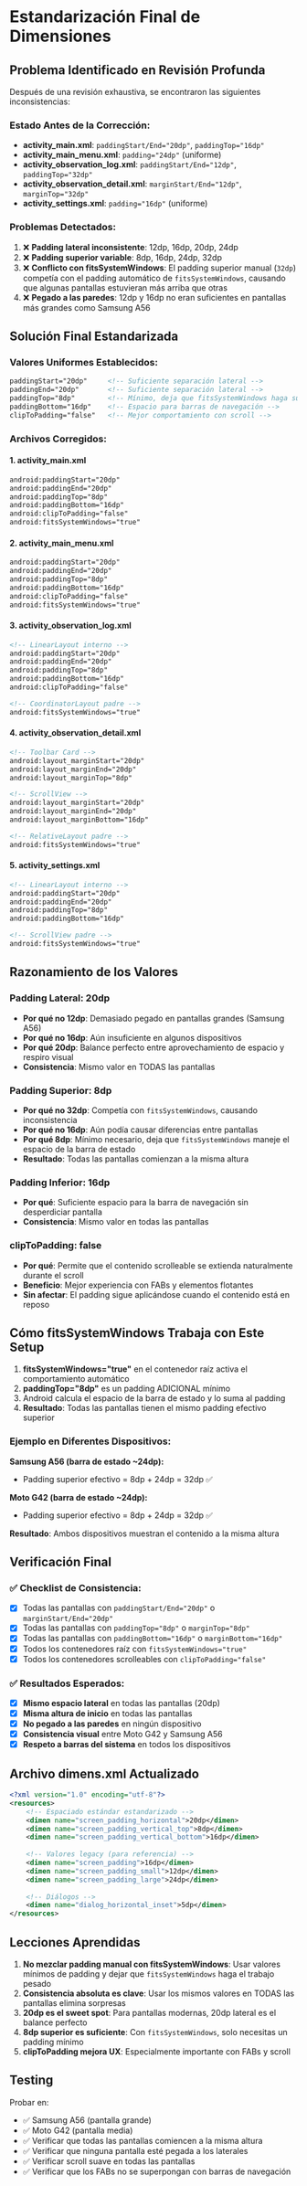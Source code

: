 # Estandarización Final de Dimensiones

## Problema Identificado en Revisión Profunda

Después de una revisión exhaustiva, se encontraron las siguientes inconsistencias:

### Estado Antes de la Corrección:
- **activity_main.xml**: `paddingStart/End="20dp"`, `paddingTop="16dp"`
- **activity_main_menu.xml**: `padding="24dp"` (uniforme)
- **activity_observation_log.xml**: `paddingStart/End="12dp"`, `paddingTop="32dp"`
- **activity_observation_detail.xml**: `marginStart/End="12dp"`, `marginTop="32dp"`
- **activity_settings.xml**: `padding="16dp"` (uniforme)

### Problemas Detectados:
1. ❌ **Padding lateral inconsistente**: 12dp, 16dp, 20dp, 24dp
2. ❌ **Padding superior variable**: 8dp, 16dp, 24dp, 32dp
3. ❌ **Conflicto con fitsSystemWindows**: El padding superior manual (`32dp`) competía con el padding automático de `fitsSystemWindows`, causando que algunas pantallas estuvieran más arriba que otras
4. ❌ **Pegado a las paredes**: 12dp y 16dp no eran suficientes en pantallas más grandes como Samsung A56

## Solución Final Estandarizada

### Valores Uniformes Establecidos:

```xml
paddingStart="20dp"     <!-- Suficiente separación lateral -->
paddingEnd="20dp"       <!-- Suficiente separación lateral -->
paddingTop="8dp"        <!-- Mínimo, deja que fitsSystemWindows haga su trabajo -->
paddingBottom="16dp"    <!-- Espacio para barras de navegación -->
clipToPadding="false"   <!-- Mejor comportamiento con scroll -->
```

### Archivos Corregidos:

#### 1. **activity_main.xml**
```xml
android:paddingStart="20dp"
android:paddingEnd="20dp"
android:paddingTop="8dp"
android:paddingBottom="16dp"
android:clipToPadding="false"
android:fitsSystemWindows="true"
```

#### 2. **activity_main_menu.xml**
```xml
android:paddingStart="20dp"
android:paddingEnd="20dp"
android:paddingTop="8dp"
android:paddingBottom="16dp"
android:clipToPadding="false"
android:fitsSystemWindows="true"
```

#### 3. **activity_observation_log.xml**
```xml
<!-- LinearLayout interno -->
android:paddingStart="20dp"
android:paddingEnd="20dp"
android:paddingTop="8dp"
android:paddingBottom="16dp"
android:clipToPadding="false"

<!-- CoordinatorLayout padre -->
android:fitsSystemWindows="true"
```

#### 4. **activity_observation_detail.xml**
```xml
<!-- Toolbar Card -->
android:layout_marginStart="20dp"
android:layout_marginEnd="20dp"
android:layout_marginTop="8dp"

<!-- ScrollView -->
android:layout_marginStart="20dp"
android:layout_marginEnd="20dp"
android:layout_marginBottom="16dp"

<!-- RelativeLayout padre -->
android:fitsSystemWindows="true"
```

#### 5. **activity_settings.xml**
```xml
<!-- LinearLayout interno -->
android:paddingStart="20dp"
android:paddingEnd="20dp"
android:paddingTop="8dp"
android:paddingBottom="16dp"

<!-- ScrollView padre -->
android:fitsSystemWindows="true"
```

## Razonamiento de los Valores

### Padding Lateral: 20dp
- **Por qué no 12dp**: Demasiado pegado en pantallas grandes (Samsung A56)
- **Por qué no 16dp**: Aún insuficiente en algunos dispositivos
- **Por qué 20dp**: Balance perfecto entre aprovechamiento de espacio y respiro visual
- **Consistencia**: Mismo valor en TODAS las pantallas

### Padding Superior: 8dp
- **Por qué no 32dp**: Competía con `fitsSystemWindows`, causando inconsistencia
- **Por qué no 16dp**: Aún podía causar diferencias entre pantallas
- **Por qué 8dp**: Mínimo necesario, deja que `fitsSystemWindows` maneje el espacio de la barra de estado
- **Resultado**: Todas las pantallas comienzan a la misma altura

### Padding Inferior: 16dp
- **Por qué**: Suficiente espacio para la barra de navegación sin desperdiciar pantalla
- **Consistencia**: Mismo valor en todas las pantallas

### clipToPadding: false
- **Por qué**: Permite que el contenido scrolleable se extienda naturalmente durante el scroll
- **Beneficio**: Mejor experiencia con FABs y elementos flotantes
- **Sin afectar**: El padding sigue aplicándose cuando el contenido está en reposo

## Cómo fitsSystemWindows Trabaja con Este Setup

1. **fitsSystemWindows="true"** en el contenedor raíz activa el comportamiento automático
2. **paddingTop="8dp"** es un padding ADICIONAL mínimo
3. Android calcula el espacio de la barra de estado y lo suma al padding
4. **Resultado**: Todas las pantallas tienen el mismo padding efectivo superior

### Ejemplo en Diferentes Dispositivos:

**Samsung A56 (barra de estado ~24dp):**
- Padding superior efectivo = 8dp + 24dp = 32dp ✅

**Moto G42 (barra de estado ~24dp):**
- Padding superior efectivo = 8dp + 24dp = 32dp ✅

**Resultado**: Ambos dispositivos muestran el contenido a la misma altura

## Verificación Final

### ✅ Checklist de Consistencia:
- [x] Todas las pantallas con `paddingStart/End="20dp"` o `marginStart/End="20dp"`
- [x] Todas las pantallas con `paddingTop="8dp"` o `marginTop="8dp"`
- [x] Todas las pantallas con `paddingBottom="16dp"` o `marginBottom="16dp"`
- [x] Todos los contenedores raíz con `fitsSystemWindows="true"`
- [x] Todos los contenedores scrolleables con `clipToPadding="false"`

### ✅ Resultados Esperados:
- [x] **Mismo espacio lateral** en todas las pantallas (20dp)
- [x] **Misma altura de inicio** en todas las pantallas
- [x] **No pegado a las paredes** en ningún dispositivo
- [x] **Consistencia visual** entre Moto G42 y Samsung A56
- [x] **Respeto a barras del sistema** en todos los dispositivos

## Archivo dimens.xml Actualizado

```xml
<?xml version="1.0" encoding="utf-8"?>
<resources>
    <!-- Espaciado estándar estandarizado -->
    <dimen name="screen_padding_horizontal">20dp</dimen>
    <dimen name="screen_padding_vertical_top">8dp</dimen>
    <dimen name="screen_padding_vertical_bottom">16dp</dimen>
    
    <!-- Valores legacy (para referencia) -->
    <dimen name="screen_padding">16dp</dimen>
    <dimen name="screen_padding_small">12dp</dimen>
    <dimen name="screen_padding_large">24dp</dimen>
    
    <!-- Diálogos -->
    <dimen name="dialog_horizontal_inset">5dp</dimen>
</resources>
```

## Lecciones Aprendidas

1. **No mezclar padding manual con fitsSystemWindows**: Usar valores mínimos de padding y dejar que `fitsSystemWindows` haga el trabajo pesado
2. **Consistencia absoluta es clave**: Usar los mismos valores en TODAS las pantallas elimina sorpresas
3. **20dp es el sweet spot**: Para pantallas modernas, 20dp lateral es el balance perfecto
4. **8dp superior es suficiente**: Con `fitsSystemWindows`, solo necesitas un padding mínimo
5. **clipToPadding mejora UX**: Especialmente importante con FABs y scroll

## Testing

Probar en:
- ✅ Samsung A56 (pantalla grande)
- ✅ Moto G42 (pantalla media)
- ✅ Verificar que todas las pantallas comiencen a la misma altura
- ✅ Verificar que ninguna pantalla esté pegada a los laterales
- ✅ Verificar scroll suave en todas las pantallas
- ✅ Verificar que los FABs no se superpongan con barras de navegación
